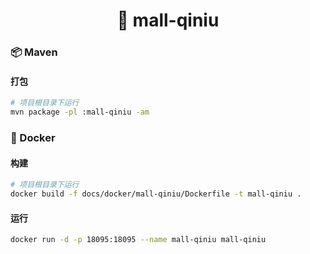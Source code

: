 <h1 align="center">🏪 mall-qiniu</h1>

### 📦 Maven

#### 打包

```bash
# 项目根目录下运行
mvn package -pl :mall-qiniu -am
```

### 🐳 Docker

#### 构建

```bash
# 项目根目录下运行
docker build -f docs/docker/mall-qiniu/Dockerfile -t mall-qiniu .
```

#### 运行

```bash
docker run -d -p 18095:18095 --name mall-qiniu mall-qiniu
```
